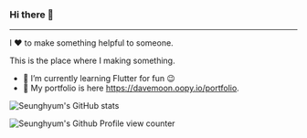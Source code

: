 ### Hi there 👋
---
I ❤️ to make something helpful to someone.

This is the place where I making something.

- 🌱  I’m currently learning Flutter for fun 😉
- 📄  My portfolio is here https://davemoon.oopy.io/portfolio.

![Seunghyum's GitHub stats](https://github-readme-stats.vercel.app/api?username=Seunghyum&show_icons=true&theme=radical) 

![Seunghyum's Github Profile view counter](https://komarev.com/ghpvc/?username=Seunghyum&style=flat-square&color=ff69b4)
